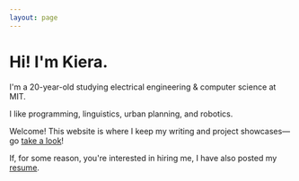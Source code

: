 ```yaml
---
layout: page
---
```


# Hi! I'm Kiera.

I'm a 20-year-old studying electrical engineering & computer science at MIT.

I like programming, linguistics, urban planning, and robotics.

Welcome! This website is where I keep my writing and project showcases—go <a href="/blog">take a look</a>!

If, for some reason, you're interested in hiring me, I have also posted my <a href="/resume">resume</a>.

<script>
  if (window.netlifyIdentity) {
    window.netlifyIdentity.on("init", user => {
      if (!user) {
        window.netlifyIdentity.on("login", () => {
          document.location.href = "/admin/";
        });
      }
    });
  }
</script>
